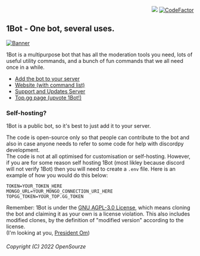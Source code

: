 <div align=right>
<img src="https://img.shields.io/discord/884078410010333235?label=Server&logo=discord&logoColor=white&style=for-the-badge">
<a href="https://www.codefactor.io/repository/github/opensourze/1bot"><img src="https://www.codefactor.io/repository/github/opensourze/1bot/badge" alt="CodeFactor" /></a>
</div>

## 1Bot - One bot, several uses.

[![Banner](https://1bot.opensourze.gq/banner.png)](https://1bot.opensourze.gq/)

1Bot is a multipurpose bot that has all the moderation tools you need, lots of useful utility commands, and a bunch of fun commands that we all need once in a while.

- [Add the bot to your server](https://dsc.gg/1bot)
- [Website (with command list)](https://1bot.opensourze.gq)
- [Support and Updates Server](https://discord.gg/JGcnKxEPsW)
- [Top.gg page (upvote 1Bot!)](https://top.gg/bot/884080176416309288)

### Self-hosting?

1Bot is a public bot, so it's best to just add it to your server.

The code is open-source only so that people can contribute to the bot and also in case anyone needs to refer to some code for help with discordpy development.  
The code is not at all optimised for customisation or self-hosting. However, if you are for some reason self hosting 1Bot (most likley because discord will not verify 1Bot) then you will need to create a `.env` file. Here is an example of how you would do this below:
```
TOKEN=YOUR_TOKEN_HERE
MONGO_URL=YOUR_MONGO_CONNECTION_URI_HERE
TOPGG_TOKEN=YOUR_TOP.GG_TOKEN
```

Remember: 1Bot is under the [GNU AGPL-3.0 License](https://www.gnu.org/licenses/agpl-3.0.en.html), which means cloning the bot and claiming it as your own is a license violation. This also includes modified clones, by the definition of "modified version" according to the license.  
(I'm looking at you, [President Om](https://imgur.com/a/0UBHLDA))

###### Copyright (C) 2022 OpenSourze
